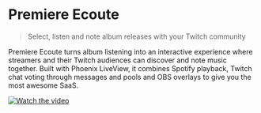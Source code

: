 # Premiere Ecoute

> Select, listen and note album releases with your Twitch community

Premiere Ecoute turns album listening into an interactive experience where streamers and their Twitch audiences can discover and note music together. Built with Phoenix LiveView, it combines Spotify playback, Twitch chat voting through messages and pools and OBS overlays to give you the most awesome SaaS.

[![Watch the video](https://img.youtube.com/vi/RecB_ZMGjFE/hqdefault.jpg)](https://youtu.be/nTQUwghvy5Q)
